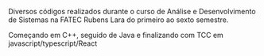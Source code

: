 Diversos códigos realizados durante o curso de Análise e Desenvolvimento de Sistemas na FATEC Rubens Lara do primeiro ao sexto semestre. 

Começando em C++, seguido de Java e finalizando com TCC em javascript/typescript/React
